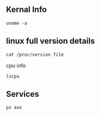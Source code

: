 
## Kernal Info
```
uname -a
```
## linux full version details
```
cat /proc/version file
```
cpu info
```
lscpu
```

## Services
```
ps aux
```


	
